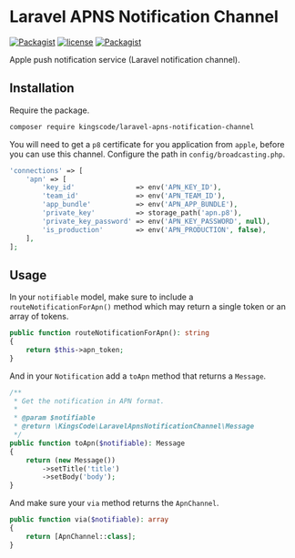 # Laravel APNS Notification Channel
[![Packagist](https://img.shields.io/packagist/v/kingscode/laravel-apns-notification-channel.svg?colorB=brightgreen)](https://packagist.org/packages/kingscode/laravel-apns-notification-channel)
[![license](https://img.shields.io/github/license/kingscode/laravel-apns-notification-channel.svg?colorB=brightgreen)](https://github.com/kingscode/laravel-apns-notification-channel)
[![Packagist](https://img.shields.io/packagist/dt/kingscode/laravel-apns-notification-channel.svg?colorB=brightgreen)](https://packagist.org/packages/kingscode/laravel-apns-notification-channel)

Apple push notification service (Laravel notification channel).

## Installation

Require the package.
```sh
composer require kingscode/laravel-apns-notification-channel
```

You will need to get a `p8` certificate for you application from `apple`, before you can use this channel. Configure the path in `config/broadcasting.php`.
```php
'connections' => [
    'apn' => [
        'key_id'               => env('APN_KEY_ID'),
        'team_id'              => env('APN_TEAM_ID'),
        'app_bundle'           => env('APN_APP_BUNDLE'),
        'private_key'          => storage_path('apn.p8'),
        'private_key_password' => env('APN_KEY_PASSWORD', null),
        'is_production'        => env('APN_PRODUCTION', false),
    ],
];
```

## Usage
In your `notifiable` model, make sure to include a `routeNotificationForApn()` method which may return a single token or an array of tokens.
```php
public function routeNotificationForApn(): string
{
    return $this->apn_token;
}
```

And in your `Notification` add a `toApn` method that returns a `Message`.
```php
/**
 * Get the notification in APN format.
 *
 * @param $notifiable
 * @return \KingsCode\LaravelApnsNotificationChannel\Message
 */
public function toApn($notifiable): Message
{
    return (new Message())
        ->setTitle('title')
        ->setBody('body');
}
```

And make sure your `via` method returns the `ApnChannel`.
```php
public function via($notifiable): array
{
    return [ApnChannel::class];
}
```
